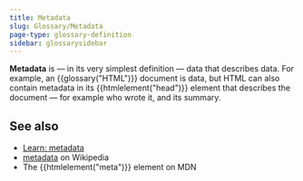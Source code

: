 ```yaml
---
title: Metadata
slug: Glossary/Metadata
page-type: glossary-definition
sidebar: glossarysidebar
---
```



**Metadata** is — in its very simplest definition — data that describes data. For example, an {{glossary("HTML")}} document is data, but HTML can also contain metadata in its {{htmlelement("head")}} element that describes the document — for example who wrote it, and its summary.

## See also

- [Learn: metadata](/en-US/docs/Learn/HTML/Introduction_to_HTML/The_head_metadata_in_HTML#metadata_the_meta_element)
- [metadata](https://en.wikipedia.org/wiki/Metadata) on Wikipedia
- The {{htmlelement("meta")}} element on MDN
